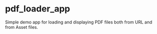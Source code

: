 # pdf_loader_app

Simple demo app for loading and displaying PDF files both from URL and from Asset files.
